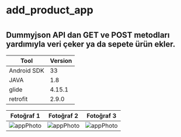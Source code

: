 # add_product_app
#
## Dummyjson API dan GET ve POST metodları yardımıyla veri çeker ya da sepete ürün ekler.
| Tool | Version |
| ---            | --- | 
|   Android SDK  | 33     |
|   JAVA         | 1.8    | 
|   glide        | 4.15.1  |
|   retrofit     | 2.9.0  |





| Fotoğraf 1 | Fotoğraf 2 | Fotoğraf 3 |
| --- | --- | --- |
| ![appPhoto](https://github.com/atakanbircan/add_product_app/assets/57329064/72ada4d9-84ef-4893-9c3c-309bbdce8021) | ![appPhoto](https://github.com/atakanbircan/add_product_app/assets/57329064/1e1ca266-e5ee-417a-a473-0113adff2b15) | ![appPhoto](https://github.com/atakanbircan/add_product_app/assets/57329064/7d98c472-3ca8-4657-ae77-e32ab1fe6267) |






